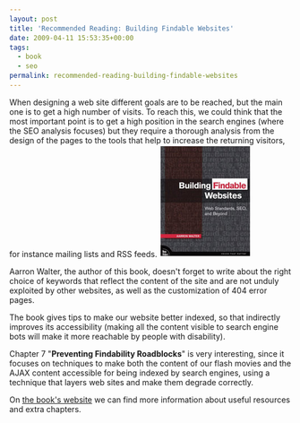 ```yaml
---
layout: post
title: 'Recommended Reading: Building Findable Websites'
date: 2009-04-11 15:53:35+00:00
tags:
  - book
  - seo
permalink: recommended-reading-building-findable-websites
---
```


When designing a web site different goals are to be reached, but the main one is to get a high number of visits. To reach this, we could think that the most important point is to get a high position in the search engines (where the SEO analysis focuses) but they require a thorough analysis from the design of the pages to the tools that help to increase the returning visitors, for instance mailing lists and RSS feeds.
![Building Findable Websites Cover](/assets/images/posts/building-findable-websites-cover.jpg)
<!-- more -->
Aarron Walter, the author of this book, doesn't forget to write about the right choice of keywords that reflect the content of the site and are not unduly exploited by other websites, as well as the customization of 404 error pages.

The book gives tips to make our website better indexed, so that indirectly improves its accessibility (making all the content visible to search engine bots will make it more reachable by people with disability).

Chapter 7 "__Preventing Findability Roadblocks__" is very interesting, since it focuses on techniques to make both the content of our flash movies and the AJAX content accessible for being indexed by search engines, using a technique that layers web sites and make them degrade correctly.

On [the book's website](http://buildingfindablewebsites.com) we can find more information about useful resources and extra chapters.
